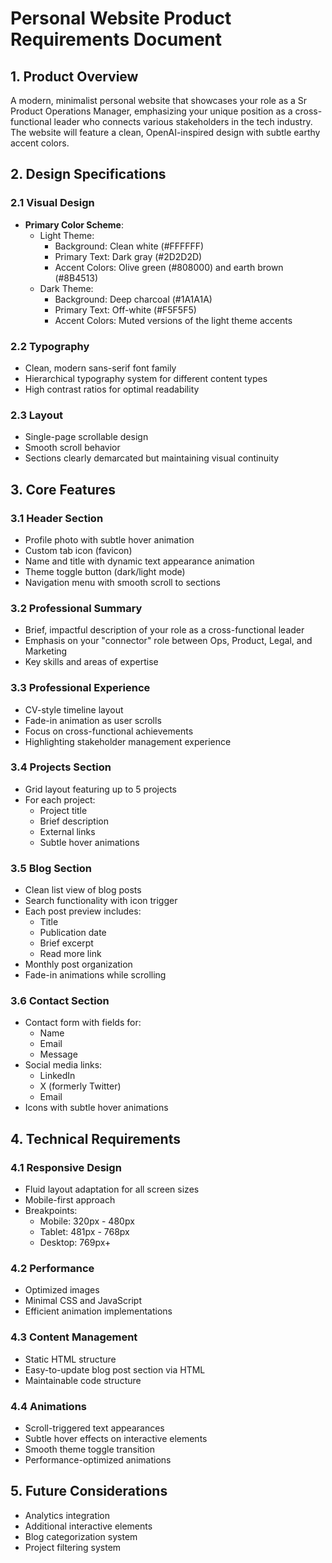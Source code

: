 # Personal Website Product Requirements Document

## 1. Product Overview
A modern, minimalist personal website that showcases your role as a Sr Product Operations Manager, emphasizing your unique position as a cross-functional leader who connects various stakeholders in the tech industry. The website will feature a clean, OpenAI-inspired design with subtle earthy accent colors.

## 2. Design Specifications

### 2.1 Visual Design
- **Primary Color Scheme**:
  - Light Theme:
    - Background: Clean white (#FFFFFF)
    - Primary Text: Dark gray (#2D2D2D)
    - Accent Colors: Olive green (#808000) and earth brown (#8B4513)
  - Dark Theme:
    - Background: Deep charcoal (#1A1A1A)
    - Primary Text: Off-white (#F5F5F5)
    - Accent Colors: Muted versions of the light theme accents

### 2.2 Typography
- Clean, modern sans-serif font family
- Hierarchical typography system for different content types
- High contrast ratios for optimal readability

### 2.3 Layout
- Single-page scrollable design
- Smooth scroll behavior
- Sections clearly demarcated but maintaining visual continuity

## 3. Core Features

### 3.1 Header Section
- Profile photo with subtle hover animation
- Custom tab icon (favicon)
- Name and title with dynamic text appearance animation
- Theme toggle button (dark/light mode)
- Navigation menu with smooth scroll to sections

### 3.2 Professional Summary
- Brief, impactful description of your role as a cross-functional leader
- Emphasis on your "connector" role between Ops, Product, Legal, and Marketing
- Key skills and areas of expertise

### 3.3 Professional Experience
- CV-style timeline layout
- Fade-in animation as user scrolls
- Focus on cross-functional achievements
- Highlighting stakeholder management experience

### 3.4 Projects Section
- Grid layout featuring up to 5 projects
- For each project:
  - Project title
  - Brief description
  - External links
  - Subtle hover animations

### 3.5 Blog Section
- Clean list view of blog posts
- Search functionality with icon trigger
- Each post preview includes:
  - Title
  - Publication date
  - Brief excerpt
  - Read more link
- Monthly post organization
- Fade-in animations while scrolling

### 3.6 Contact Section
- Contact form with fields for:
  - Name
  - Email
  - Message
- Social media links:
  - LinkedIn
  - X (formerly Twitter)
  - Email
- Icons with subtle hover animations

## 4. Technical Requirements

### 4.1 Responsive Design
- Fluid layout adaptation for all screen sizes
- Mobile-first approach
- Breakpoints:
  - Mobile: 320px - 480px
  - Tablet: 481px - 768px
  - Desktop: 769px+

### 4.2 Performance
- Optimized images
- Minimal CSS and JavaScript
- Efficient animation implementations

### 4.3 Content Management
- Static HTML structure
- Easy-to-update blog post section via HTML
- Maintainable code structure

### 4.4 Animations
- Scroll-triggered text appearances
- Subtle hover effects on interactive elements
- Smooth theme toggle transition
- Performance-optimized animations

## 5. Future Considerations
- Analytics integration
- Additional interactive elements
- Blog categorization system
- Project filtering system 